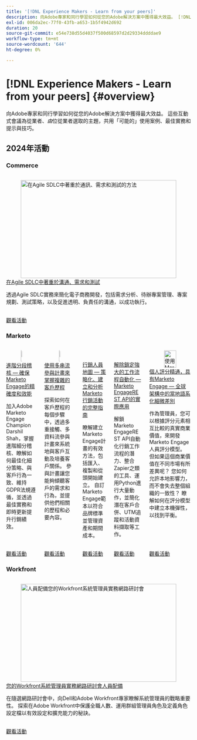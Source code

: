```yaml
---
title: '[!DNL Experience Makers - Learn from your peers]'
description: 向Adobe專家和同行學習如何從您的Adobe解決方案中獲得最大效益。 [!DNL Experience Makers - Learn from your peers] 是虛擬客戶學習活動的全球系列，著重於深入探討 [!DNL Adobe Experience Cloud] 解決方案。
exl-id: 006da2ec-77f0-43fb-a653-1b5f4942d692
duration: 20
source-git-commit: e54e738d55d4037f500d68597d2d29334ddddae9
workflow-type: tm+mt
source-wordcount: '644'
ht-degree: 0%

---
```


# [!DNL Experience Makers - Learn from your peers] {#overview}

向Adobe專家和同行學習如何從您的Adobe解決方案中獲得最大效益。 這些互動式會議為從業者、_由_&#x200B;位從業者選取的主題，共用「可能的」使用案例、最佳實務和提示與技巧。

## 2024年活動

### Commerce

<!-- CARDS
* commerce/2024/agile-sdlc.md {cta  = Watch event}
-->
<!-- START CARDS HTML - DO NOT MODIFY BY HAND -->
<div class="columns">
    <div class="column is-half-tablet is-half-desktop is-one-third-widescreen" aria-label="A Focused Approach on Communication, Requirements, and Testing in Agile SDLC">
        <div class="card" style="height: 100%; display: flex; flex-direction: column; height: 100%;">
            <div class="card-image">
                <figure class="image x-is-16by9">
                    <a href="commerce/2024/agile-sdlc.md" title="在Agile SDLC中著重於通訊、需求和測試的方法" target="_blank" rel="referrer">
                        <img class="is-bordered-r-small" src="https://video.tv.adobe.com/v/3427501/?format=jpeg&nocache=1732325316536" alt="在Agile SDLC中著重於通訊、需求和測試的方法"
                             style="width: 100%; aspect-ratio: 16 / 9; object-fit: cover; overflow: hidden; display: block; margin: auto;">
                    </a>
                </figure>
            </div>
            <div class="card-content is-padded-small" style="display: flex; flex-direction: column; flex-grow: 1; justify-content: space-between;">
                <div class="top-card-content">
                    <p class="headline is-size-6 has-text-weight-bold">
                        <a href="commerce/2024/agile-sdlc.md" target="_blank" rel="referrer" title="在Agile SDLC中著重於通訊、需求和測試的方法">在Agile SDLC中著重於溝通、需求和測試</a>
                    </p>
                    <p class="is-size-6">透過Agile SDLC實務來簡化電子商務開發，包括需求分析、待辦專案管理、專案規劃、測試策略，以及促進透明、負責任的溝通，以成功執行。</p>
                </div>
                <a href="commerce/2024/agile-sdlc.md" target="_blank" rel="referrer" class="spectrum-Button spectrum-Button--outline spectrum-Button--primary spectrum-Button--sizeM" style="align-self: flex-start; margin-top: 1rem;">
                    <span class="spectrum-Button-label has-no-wrap has-text-weight-bold">觀看活動</span>
                </a>
            </div>
        </div>
    </div>
</div>
<!-- END CARDS HTML - DO NOT MODIFY BY HAND -->

### Marketo

<!-- CARDS
* marketo/nov2024/advanced-segmentation.md {cta  = Watch event}
* marketo/sept2024/multi-stream-engagement-programs.md {cta  = Watch event}
* marketo/july2024/marketers-map-marketo-campaigns.md {cta  = Watch event}
* marketo/april2024/practical-applications-of-marketo-engage-rest-api.md {cta  = Watch event}
* marketo/jan2024/person-scoring-mastery.md {cta  = Watch event}
-->
<!-- START CARDS HTML - DO NOT MODIFY BY HAND -->
<div class="columns">
    <div class="column is-half-tablet is-half-desktop is-one-third-widescreen" aria-label="Advanced Segmentation Audits - Ensuring Precision and Performance in Marketo Engage">
        <div class="card" style="height: 100%; display: flex; flex-direction: column; height: 100%;">
            <div class="card-image">
                <figure class="image x-is-16by9">
                    <a href="marketo/nov2024/advanced-segmentation.md" title="進階區段稽核 — 確保Marketo Engage的精確度和效能" target="_blank" rel="referrer">
                        <img class="is-bordered-r-small" src="https://video.tv.adobe.com/v/3439383/?format=jpeg&nocache=1732325316991" alt="進階區段稽核 — 確保Marketo Engage的精確度和效能"
                             style="width: 100%; aspect-ratio: 16 / 9; object-fit: cover; overflow: hidden; display: block; margin: auto;">
                    </a>
                </figure>
            </div>
            <div class="card-content is-padded-small" style="display: flex; flex-direction: column; flex-grow: 1; justify-content: space-between;">
                <div class="top-card-content">
                    <p class="headline is-size-6 has-text-weight-bold">
                        <a href="marketo/nov2024/advanced-segmentation.md" target="_blank" rel="referrer" title="進階區段稽核 — 確保Marketo Engage的精確度和效能">進階分段稽核 — 確保Marketo Engage的精確度和效能</a>
                    </p>
                    <p class="is-size-6">加入Adobe Marketo Engage Champion Darshil Shah，掌握進階細分稽核、瞭解如何最佳化細分策略、與客戶行為一致、維持GDPR法規遵循，並透過最佳實務和即時更新提升行銷績效。</p>
                </div>
                <a href="marketo/nov2024/advanced-segmentation.md" target="_blank" rel="referrer" class="spectrum-Button spectrum-Button--outline spectrum-Button--primary spectrum-Button--sizeM" style="align-self: flex-start; margin-top: 1rem;">
                    <span class="spectrum-Button-label has-no-wrap has-text-weight-bold">觀看活動</span>
                </a>
            </div>
        </div>
    </div>
    <div class="column is-half-tablet is-half-desktop is-one-third-widescreen" aria-label="Master complex customer journeys with Multi-Stream Engagement Programs">
        <div class="card" style="height: 100%; display: flex; flex-direction: column; height: 100%;">
            <div class="card-image">
                <figure class="image x-is-16by9">
                    <a href="marketo/sept2024/multi-stream-engagement-programs.md" title="使用多串流參與計畫掌握複雜的客戶歷程" target="_blank" rel="referrer">
                        <img class="is-bordered-r-small" src="https://video.tv.adobe.com/v/3434490/?format=jpeg&nocache=1732325316984" alt="使用多串流參與計畫掌握複雜的客戶歷程"
                             style="width: 100%; aspect-ratio: 16 / 9; object-fit: cover; overflow: hidden; display: block; margin: auto;">
                    </a>
                </figure>
            </div>
            <div class="card-content is-padded-small" style="display: flex; flex-direction: column; flex-grow: 1; justify-content: space-between;">
                <div class="top-card-content">
                    <p class="headline is-size-6 has-text-weight-bold">
                        <a href="marketo/sept2024/multi-stream-engagement-programs.md" target="_blank" rel="referrer" title="使用多串流參與計畫掌握複雜的客戶歷程">使用多串流參與計畫來掌握複雜的客戶歷程</a>
                    </p>
                    <p class="is-size-6">探索如何在客戶歷程的每個步驟中，透過多重接觸、多資料流參與計畫來系統地與客戶互動及培養客戶關係。 參與計畫讓您能夠傾聽客戶的需求和行為，並提供他們相關的歷程和必要內容。</p>
                </div>
                <a href="marketo/sept2024/multi-stream-engagement-programs.md" target="_blank" rel="referrer" class="spectrum-Button spectrum-Button--outline spectrum-Button--primary spectrum-Button--sizeM" style="align-self: flex-start; margin-top: 1rem;">
                    <span class="spectrum-Button-label has-no-wrap has-text-weight-bold">觀看活動</span>
                </a>
            </div>
        </div>
    </div>
    <div class="column is-half-tablet is-half-desktop is-one-third-widescreen" aria-label="The Marketer's Map - A Comprehensive Guide to Strategizing, Building and Analyzing Marketo Campaigns">
        <div class="card" style="height: 100%; display: flex; flex-direction: column; height: 100%;">
            <div class="card-image">
                <figure class="image x-is-16by9">
                    <a href="marketo/july2024/marketers-map-marketo-campaigns.md" title="行銷人員地圖 — 策略化、建立和分析Marketo行銷活動的完整指南" target="_blank" rel="referrer">
                        <img class="is-bordered-r-small" src="https://video.tv.adobe.com/v/3432223/?format=jpeg&nocache=1732325316975" alt="行銷人員地圖 — 策略化、建立和分析Marketo行銷活動的完整指南"
                             style="width: 100%; aspect-ratio: 16 / 9; object-fit: cover; overflow: hidden; display: block; margin: auto;">
                    </a>
                </figure>
            </div>
            <div class="card-content is-padded-small" style="display: flex; flex-direction: column; flex-grow: 1; justify-content: space-between;">
                <div class="top-card-content">
                    <p class="headline is-size-6 has-text-weight-bold">
                        <a href="marketo/july2024/marketers-map-marketo-campaigns.md" target="_blank" rel="referrer" title="行銷人員地圖 — 策略化、建立和分析Marketo行銷活動的完整指南">行銷人員地圖 — 策略化、建立和分析Marketo行銷活動的完整指南</a>
                    </p>
                    <p class="is-size-6">瞭解建立Marketo Engage計畫的有效方法，包括匯入、複製和從頭開始建立。 自訂Marketo Engage範本以符合品牌標準並管理資產和期間成本。</p>
                </div>
                <a href="marketo/july2024/marketers-map-marketo-campaigns.md" target="_blank" rel="referrer" class="spectrum-Button spectrum-Button--outline spectrum-Button--primary spectrum-Button--sizeM" style="align-self: flex-start; margin-top: 1rem;">
                    <span class="spectrum-Button-label has-no-wrap has-text-weight-bold">觀看活動</span>
                </a>
            </div>
        </div>
    </div>
    <div class="column is-half-tablet is-half-desktop is-one-third-widescreen" aria-label="Unlocking Powerful Workflow Automation - Practical Applications of Marketo Engage REST API">
        <div class="card" style="height: 100%; display: flex; flex-direction: column; height: 100%;">
            <div class="card-image">
                <figure class="image x-is-16by9">
                    <a href="marketo/april2024/practical-applications-of-marketo-engage-rest-api.md" title="釋放強大的工作流程自動化 — Marketo Engage REST API的實際應用" target="_blank" rel="referrer">
                        <img class="is-bordered-r-small" src="https://video.tv.adobe.com/v/3428435/?format=jpeg&nocache=1732325316995" alt="釋放強大的工作流程自動化 — Marketo Engage REST API的實際應用"
                             style="width: 100%; aspect-ratio: 16 / 9; object-fit: cover; overflow: hidden; display: block; margin: auto;">
                    </a>
                </figure>
            </div>
            <div class="card-content is-padded-small" style="display: flex; flex-direction: column; flex-grow: 1; justify-content: space-between;">
                <div class="top-card-content">
                    <p class="headline is-size-6 has-text-weight-bold">
                        <a href="marketo/april2024/practical-applications-of-marketo-engage-rest-api.md" target="_blank" rel="referrer" title="釋放強大的工作流程自動化 — Marketo Engage REST API的實際應用">解除鎖定強大的工作流程自動化 — Marketo EngageREST API的實際應用</a>
                    </p>
                    <p class="is-size-6">解鎖Marketo EngageREST API自動化行銷工作流程的潛力、整合Zapier之類的工具、運用Python進行大量動作，並簡化潛在客戶合併、UTM追蹤和活動資料擷取等工作。</p>
                </div>
                <a href="marketo/april2024/practical-applications-of-marketo-engage-rest-api.md" target="_blank" rel="referrer" class="spectrum-Button spectrum-Button--outline spectrum-Button--primary spectrum-Button--sizeM" style="align-self: flex-start; margin-top: 1rem;">
                    <span class="spectrum-Button-label has-no-wrap has-text-weight-bold">觀看活動</span>
                </a>
            </div>
        </div>
    </div>
    <div class="column is-half-tablet is-half-desktop is-one-third-widescreen" aria-label="Person Scoring Mastery with Marketo Engage - Localized Nuances in a Global Framework">
        <div class="card" style="height: 100%; display: flex; flex-direction: column; height: 100%;">
            <div class="card-image">
                <figure class="image x-is-16by9">
                    <a href="marketo/jan2024/person-scoring-mastery.md" title="使用Marketo Engage的個人得分掌握 — 全球架構中的當地語系化細微差別" target="_blank" rel="referrer">
                        <img class="is-bordered-r-small" src="https://video.tv.adobe.com/v/3457450/?format=jpeg&nocache=1732325316999&captions=chi_hant" alt="使用Marketo Engage的個人得分掌握 — 全球架構中的當地語系化細微差別"
                             style="width: 100%; aspect-ratio: 16 / 9; object-fit: cover; overflow: hidden; display: block; margin: auto;">
                    </a>
                </figure>
            </div>
            <div class="card-content is-padded-small" style="display: flex; flex-direction: column; flex-grow: 1; justify-content: space-between;">
                <div class="top-card-content">
                    <p class="headline is-size-6 has-text-weight-bold">
                        <a href="marketo/jan2024/person-scoring-mastery.md" target="_blank" rel="referrer" title="使用Marketo Engage的個人得分掌握 — 全球架構中的當地語系化細微差別">個人評分精通，具有Marketo Engage — 全球架構中的當地語系化細微差別</a>
                    </p>
                    <p class="is-size-6">作為管理員，您可以根據評分元素相互比較的真實商業價值，來開發Marketo Engage人員評分模型。 但如果這個商業價值在不同市場有所差異呢？ 您如何允許本地影響力，而不會失去整個組織的一致性？ 瞭解如何在評分模型中建立本機彈性，以找到平衡。</p>
                </div>
                <a href="marketo/jan2024/person-scoring-mastery.md" target="_blank" rel="referrer" class="spectrum-Button spectrum-Button--outline spectrum-Button--primary spectrum-Button--sizeM" style="align-self: flex-start; margin-top: 1rem;">
                    <span class="spectrum-Button-label has-no-wrap has-text-weight-bold">觀看活動</span>
                </a>
            </div>
        </div>
    </div>
</div>
<!-- END CARDS HTML - DO NOT MODIFY BY HAND -->

### Workfront

<!-- CARDS
* workfront/2024/04/staffing-your-workfront-system-admin-practice.md {cta  = Watch event}
-->
<!-- START CARDS HTML - DO NOT MODIFY BY HAND -->
<div class="columns">
    <div class="column is-half-tablet is-half-desktop is-one-third-widescreen" aria-label="Staffing your Workfront system admin practice webinar">
        <div class="card" style="height: 100%; display: flex; flex-direction: column; height: 100%;">
            <div class="card-image">
                <figure class="image x-is-16by9">
                    <a href="workfront/2024/04/staffing-your-workfront-system-admin-practice.md" title="人員配備您的Workfront系統管理員實務網路研討會" target="_blank" rel="referrer">
                        <img class="is-bordered-r-small" src="https://video.tv.adobe.com/v/3431021/?format=jpeg&nocache=1732325318283" alt="人員配備您的Workfront系統管理員實務網路研討會"
                             style="width: 100%; aspect-ratio: 16 / 9; object-fit: cover; overflow: hidden; display: block; margin: auto;">
                    </a>
                </figure>
            </div>
            <div class="card-content is-padded-small" style="display: flex; flex-direction: column; flex-grow: 1; justify-content: space-between;">
                <div class="top-card-content">
                    <p class="headline is-size-6 has-text-weight-bold">
                        <a href="workfront/2024/04/staffing-your-workfront-system-admin-practice.md" target="_blank" rel="referrer" title="人員配備您的Workfront系統管理員實務網路研討會">您的Workfront系統管理員實務網路研討會人員配備</a>
                    </p>
                    <p class="is-size-6">在隨選網路研討會中，向Dell和Adobe Workfront專家瞭解系統管理員的戰略重要性。 探索在Adobe Workfront中保護全職人數、運用群組管理員角色及定義角色設定檔以有效設定和擴充能力的秘訣。</p>
                </div>
                <a href="workfront/2024/04/staffing-your-workfront-system-admin-practice.md" target="_blank" rel="referrer" class="spectrum-Button spectrum-Button--outline spectrum-Button--primary spectrum-Button--sizeM" style="align-self: flex-start; margin-top: 1rem;">
                    <span class="spectrum-Button-label has-no-wrap has-text-weight-bold">觀看活動</span>
                </a>
            </div>
        </div>
    </div>
</div>
<!-- END CARDS HTML - DO NOT MODIFY BY HAND -->
